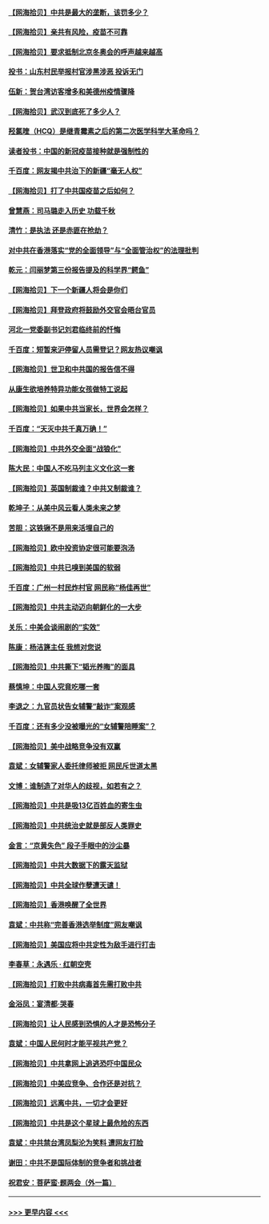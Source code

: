 #### [【网海拾贝】中共是最大的垄断，该罚多少？](../pages/nsc993/n12874006.md?t=04121651) 
#### [【网海拾贝】亲共有风险，疫苗不可靠](../pages/nsc993/n12872224.md?t=04121651) 
#### [【网海拾贝】要求抵制北京冬奥会的呼声越来越高](../pages/nsc993/n12868962.md?t=04121651) 
#### [投书：山东村民举报村官涉黑涉恶 投诉无门](../pages/nsc993/n12869726.md?t=04121651) 
#### [伍新：贺台湾访客增多和美德州疫情骤降](../pages/nsc993/n12865651.md?t=04121651) 
#### [【网海拾贝】武汉到底死了多少人？](../pages/nsc993/n12863707.md?t=04121651) 
#### [羟氯喹（HCQ）是继青霉素之后的第二次医学科学大革命吗？](../pages/nsc993/n12638564.md?t=04121651) 
#### [读者投书：中国的新冠疫苗接种就是强制性的](../pages/nsc993/n12859932.md?t=04121651) 
#### [千百度：网友揭中共治下的新疆“毫无人权”](../pages/nsc993/n12858385.md?t=04121651) 
#### [【网海拾贝】打了中共国疫苗之后如何？](../pages/nsc993/n12857866.md?t=04121651) 
#### [曾慧燕：司马璐走入历史 功载千秋](../pages/nsc993/n12856996.md?t=04121651) 
#### [清竹：是执法 还是赤匪在抢劫？](../pages/nsc993/n12856952.md?t=04121651) 
#### [对中共在香港落实“党的全面领导”与“全面管治权”的法理批判](../pages/nsc993/n12856929.md?t=04121651) 
#### [乾元：闫丽梦第三份报告提及的科学界“鳄鱼”](../pages/nsc993/n12855985.md?t=04121651) 
#### [【网海拾贝】下一个新疆人将会是你们](../pages/nsc993/n12855864.md?t=04121651) 
#### [【网海拾贝】拜登政府将鼓励外交官会晤台官员](../pages/nsc993/n12853615.md?t=04121651) 
#### [河北一党委副书记刘君临终前的忏悔](../pages/nsc993/n12849420.md?t=04121651) 
#### [千百度：短暂来沪停留人员需登记？网友热议嘲讽](../pages/nsc993/n12853497.md?t=04121651) 
#### [【网海拾贝】世卫和中共国的报告信不得](../pages/nsc993/n12850902.md?t=04121651) 
#### [从康生欲培养特异功能女孩做特工说起](../pages/nsc993/n12849289.md?t=04121651) 
#### [【网海拾贝】如果中共当家长，世界会怎样？](../pages/nsc993/n12848436.md?t=04121651) 
#### [千百度：“天灭中共千真万确！”](../pages/nsc993/n12845659.md?t=04121651) 
#### [【网海拾贝】中共外交全面“战狼化”](../pages/nsc993/n12845607.md?t=04121651) 
#### [陈大民：中国人不吃马列主义文化这一套](../pages/nsc993/n12842496.md?t=04121651) 
#### [【网海拾贝】英国制裁谁？中共又制裁谁？](../pages/nsc993/n12840909.md?t=04121651) 
#### [乾坤子：从美中风云看人类未来之梦](../pages/nsc993/n12840590.md?t=04121651) 
#### [苦胆：这铁锹不是用来活埋自己的](../pages/nsc993/n12839512.md?t=04121651) 
#### [【网海拾贝】欧中投资协定很可能要泡汤](../pages/nsc993/n12835122.md?t=04121651) 
#### [【网海拾贝】中共已嗅到美国的软弱](../pages/nsc993/n12832411.md?t=04121651) 
#### [千百度：广州一村民炸村官 网民称“杨佳再世”](../pages/nsc993/n12832380.md?t=04121651) 
#### [【网海拾贝】中共主动迈向朝鲜化的一大步](../pages/nsc993/n12829887.md?t=04121651) 
#### [关乐：中美会谈闹剧的“实效”](../pages/nsc993/n12826698.md?t=04121651) 
#### [陈康：杨洁篪主任  我想对您说](../pages/nsc993/n12826609.md?t=04121651) 
#### [【网海拾贝】中共撕下“韬光养晦”的面具](../pages/nsc993/n12826459.md?t=04121651) 
#### [蔡慎坤：中国人究竟吃哪一套](../pages/nsc993/n12826010.md?t=04121651) 
#### [李退之：九官员状告女辅警“敲诈”案观感](../pages/nsc993/n12823984.md?t=04121651) 
#### [千百度：还有多少没被曝光的“女辅警陪睡案”？](../pages/nsc993/n12822136.md?t=04121651) 
#### [【网海拾贝】美中战略竞争没有双赢](../pages/nsc993/n12822105.md?t=04121651) 
#### [袁斌：女辅警家人委托律师被拒 网民斥世道太黑](../pages/nsc993/n12822004.md?t=04121651) 
#### [文博：谁制造了对华人的歧视，如若有之？](../pages/nsc993/n12821635.md?t=04121651) 
#### [【网海拾贝】中共是吸13亿百姓血的寄生虫](../pages/nsc993/n12819191.md?t=04121651) 
#### [【网海拾贝】中共统治史就是部反人类罪史](../pages/nsc993/n12816738.md?t=04121651) 
#### [金言：“京黄失色” 段子手眼中的沙尘暴](../pages/nsc993/n12815700.md?t=04121651) 
#### [【网海拾贝】中共大数据下的露天监狱](../pages/nsc993/n12811075.md?t=04121651) 
#### [【网海拾贝】中共全球作孽遭天谴！](../pages/nsc993/n12810258.md?t=04121651) 
#### [【网海拾贝】香港唤醒了全世界](../pages/nsc993/n12809100.md?t=04121651) 
#### [袁斌：中共称“完善香港选举制度”网友嘲讽](../pages/nsc993/n12808994.md?t=04121651) 
#### [【网海拾贝】美国应将中共定性为敌手进行打击](../pages/nsc993/n12806870.md?t=04121651) 
#### [李春草：永遇乐 · 红朝空壳](../pages/nsc993/n12805365.md?t=04121651) 
#### [【网海拾贝】打败中共病毒首先需打败中共](../pages/nsc993/n12803930.md?t=04121651) 
#### [金浴凤：宴清都‧哭春](../pages/nsc993/n12801601.md?t=04121651) 
#### [【网海拾贝】让人民感到恐惧的人才是恐怖分子](../pages/nsc993/n12799347.md?t=04121651) 
#### [袁斌：中国人民何时才能平视共产党？](../pages/nsc993/n12799306.md?t=04121651) 
#### [【网海拾贝】中共拿网上追逃恐吓中国民众](../pages/nsc993/n12796905.md?t=04121651) 
#### [【网海拾贝】中美应竞争、合作还是对抗？](../pages/nsc993/n12794675.md?t=04121651) 
#### [【网海拾贝】远离中共，一切才会更好](../pages/nsc993/n12793572.md?t=04121651) 
#### [【网海拾贝】中共是这个星球上最危险的东西](../pages/nsc993/n12791400.md?t=04121651) 
#### [袁斌：中共禁台湾凤梨沦为笑料 遭网友打脸](../pages/nsc993/n12791335.md?t=04121651) 
#### [谢田：中共不是国际体制的竞争者和挑战者](../pages/nsc993/n12791212.md?t=04121651) 
#### [祝君安：菩萨蛮·题两会（外一篇）](../pages/nsc993/n12786801.md?t=04121651) 

----
#### [ >>> 更早内容 <<< ](../indexes/nsc993-earlier.md)
